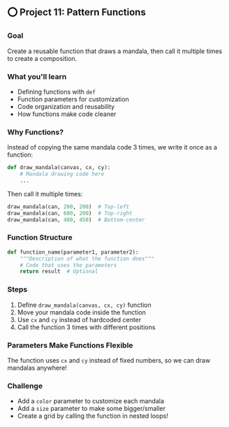 ## ⭕ Project 11: Pattern Functions

### Goal
Create a reusable function that draws a mandala, then call it multiple times to create a composition.

### What you'll learn
- Defining functions with `def`
- Function parameters for customization
- Code organization and reusability
- How functions make code cleaner

### Why Functions?
Instead of copying the same mandala code 3 times, we write it once as a function:

```python
def draw_mandala(canvas, cx, cy):
    # Mandala drawing code here
    ...
```

Then call it multiple times:
```python
draw_mandala(can, 200, 200)  # Top-left
draw_mandala(can, 600, 200)  # Top-right
draw_mandala(can, 400, 450)  # Bottom-center
```

### Function Structure
```python
def function_name(parameter1, parameter2):
    """Description of what the function does"""
    # Code that uses the parameters
    return result  # Optional
```

### Steps
1. Define `draw_mandala(canvas, cx, cy)` function
2. Move your mandala code inside the function
3. Use `cx` and `cy` instead of hardcoded center
4. Call the function 3 times with different positions

### Parameters Make Functions Flexible
The function uses `cx` and `cy` instead of fixed numbers, so we can draw mandalas anywhere!

### Challenge
- Add a `color` parameter to customize each mandala
- Add a `size` parameter to make some bigger/smaller
- Create a grid by calling the function in nested loops!
